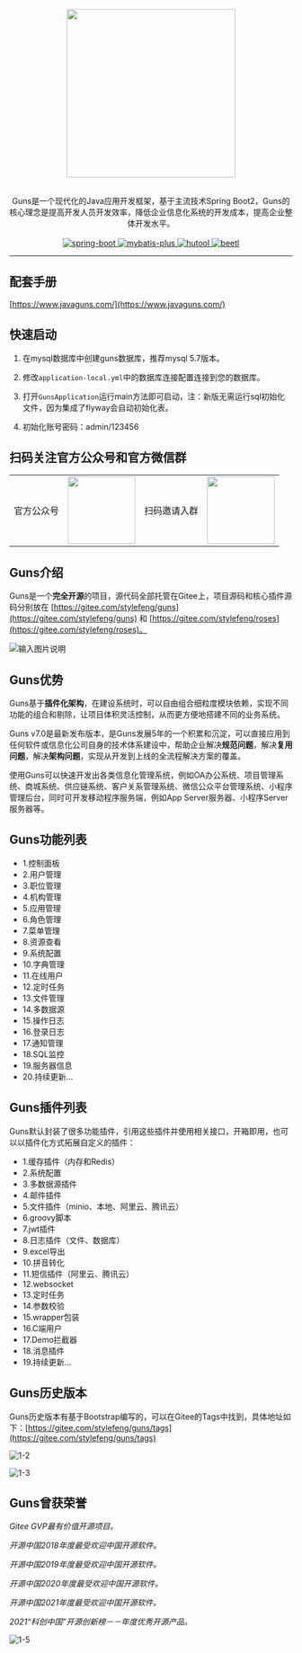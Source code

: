 <p align="center">
    <img src="https://images.gitee.com/uploads/images/2019/0109/214218_d2aa949b_551203.png" width="300">
    <br>      
    <br>      
    <p align="center">
        Guns是一个现代化的Java应用开发框架，基于主流技术Spring Boot2，Guns的核心理念是提高开发人员开发效率，降低企业信息化系统的开发成本，提高企业整体开发水平。
        <br>
        <br>
        <a href="http://spring.io/projects/spring-boot">
            <img src="https://img.shields.io/badge/spring--boot-2.4.2-green.svg" alt="spring-boot">
        </a>
        <a href="http://mp.baomidou.com">
            <img src="https://img.shields.io/badge/mybatis--plus-3.4.0-blue.svg" alt="mybatis-plus">
        </a>  
        <a href="https://www.hutool.cn/">
            <img src="https://img.shields.io/badge/hutool-5.4.4-blue.svg" alt="hutool">
        </a>
        <a href="http://ibeetl.com/">
            <img src="https://img.shields.io/badge/beetl-3.3.1-yellow.svg" alt="beetl">
        </a>  
    </p>
</p>

-----------------------------------------------------------------------------------------------

## 配套手册

[https://www.javaguns.com/](https://www.javaguns.com/)

## 快速启动

1. 在mysql数据库中创建guns数据库，推荐mysql 5.7版本。

2. 修改`application-local.yml`中的数据库连接配置连接到您的数据库。

3. 打开`GunsApplication`运行main方法即可启动，注：新版无需运行sql初始化文件，因为集成了flyway会自动初始化表。

4. 初始化账号密码：admin/123456

## 扫码关注官方公众号和官方微信群
<table>
    <tr>
        <td>官方公众号</td>
        <td><img src="https://images.gitee.com/uploads/images/2019/0415/104911_9bc924a5_551203.png" width="120"/></td>
        <td>扫码邀请入群</td>
        <td><img src="https://images.gitee.com/uploads/images/2019/0419/103622_d6e9fa5d_551203.png" width="120"/></td>
    </tr>
</table>

## Guns介绍

Guns是一个**完全开源**的项目，源代码全部托管在Gitee上，项目源码和核心插件源码分别放在 [https://gitee.com/stylefeng/guns](https://gitee.com/stylefeng/guns) 和 [https://gitee.com/stylefeng/roses](https://gitee.com/stylefeng/roses)。

![输入图片说明](https://images.gitee.com/uploads/images/2022/0312/120202_10e297a6_551203.png)

## Guns优势

Guns基于**插件化架构**，在建设系统时，可以自由组合细粒度模块依赖，实现不同功能的组合和剔除，让项目体积灵活控制，从而更方便地搭建不同的业务系统。

Guns v7.0是最新发布版本，是Guns发展5年的一个积累和沉淀，可以直接应用到任何软件或信息化公司自身的技术体系建设中，帮助企业解决**规范问题**，解决**复用问题**，解决**架构问题**，实现从开发到上线的全流程解决方案的覆盖。

使用Guns可以快速开发出各类信息化管理系统，例如OA办公系统、项目管理系统、商城系统、供应链系统、客户关系管理系统、微信公众平台管理系统、小程序管理后台，同时可开发移动程序服务端，例如App Server服务器、小程序Server服务器等。

## Guns功能列表

- 1.控制面板
- 2.用户管理
- 3.职位管理
- 4.机构管理
- 5.应用管理
- 6.角色管理
- 7.菜单管理
- 8.资源查看
- 9.系统配置
- 10.字典管理
- 11.在线用户
- 12.定时任务
- 13.文件管理
- 14.多数据源
- 15.操作日志
- 16.登录日志
- 17.通知管理
- 18.SQL监控
- 19.服务器信息
- 20.持续更新...

## Guns插件列表

Guns默认封装了很多功能插件，引用这些插件并使用相关接口，开箱即用，也可以以插件化方式拓展自定义的插件：

- 1.缓存插件（内存和Redis）
- 2.系统配置
- 3.多数据源插件
- 4.邮件插件
- 5.文件插件（minio、本地、阿里云、腾讯云）
- 6.groovy脚本
- 7.jwt插件
- 8.日志插件（文件、数据库）
- 9.excel导出
- 10.拼音转化
- 11.短信插件（阿里云、腾讯云）
- 12.websocket
- 13.定时任务
- 14.参数校验
- 15.wrapper包装
- 16.C端用户
- 17.Demo拦截器
- 18.消息插件
- 19.持续更新...

## Guns历史版本

Guns历史版本有基于Bootstrap编写的，可以在Gitee的Tags中找到，具体地址如下：[https://gitee.com/stylefeng/guns/tags](https://gitee.com/stylefeng/guns/tags)

![1-2](https://images.gitee.com/uploads/images/2022/0312/120216_f515a89a_551203.png)

![1-3](https://images.gitee.com/uploads/images/2022/0312/120222_56739b86_551203.png)

## Guns曾获荣誉

*Gitee GVP最有价值开源项目。*

*开源中国2018年度最受欢迎中国开源软件。*

*开源中国2019年度最受欢迎中国开源软件。*

*开源中国2020年度最受欢迎中国开源软件。*

*开源中国2021年度最受欢迎中国开源软件。*

*2021“科创中国”开源创新榜－－年度优秀开源产品。*

![1-5](https://images.gitee.com/uploads/images/2022/0312/120246_eddacd26_551203.png)




